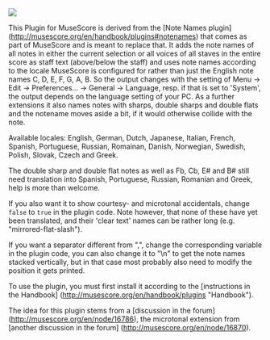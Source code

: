 <img src="http://content.screencast.com/users/andresn/folders/Jing/media/18eed7ad-a2dc-4216-97ed-dd2f6dead3df/00000137.png"/>

This Plugin for MuseScore is derived from the [Note Names plugin] (http://musescore.org/en/handbook/plugins#notenames) that comes as part of MuseScore and is meant to replace that.
It adds the note names of all notes in either the current selection or all voices of all staves in the entire score as staff text (above/below the staff) and uses note names according to the locale MuseScore is configured for rather than just the English note names C, D, E, F, G, A, B.
So the output changes with the setting of Menu -> Edit -> Preferences... -> General -> Language, resp. if that is set to 'System', the output depends on the language setting of your PC.
As a further extensions it also names notes with sharps, double sharps and double flats and the notename moves aside a bit, if it would otherwise collide with the note.

Available locales: English, German, Dutch, Japanese, Italian, French, Spanish, Portuguese, Russian, Romainan, Danish, Norwegian, Swedish, Polish, Slovak, Czech and Greek.

The double sharp and double flat notes as well as Fb, Cb, E# and B# still need translation into Spanish, Portuguese, Russian, Romanian and Greek, help is more than welcome.

If you also want it to show courtesy- and microtonal accidentals, change `false` to `true` in the plugin code. Note however, that none of these have yet been translated, and their 'clear text' names can be rather long (e.g. "mirrored-flat-slash").

If you want a separator different from ",", change the corresponding variable in the plugin code, you can also change it to "\n" to get the note names stacked vertically, but in that case most probably also need to modify the position it gets printed.

To use the plugin, you must first install it according to the [instructions in the Handbook] (http://musescore.org/en/handbook/plugins "Handbook").

The idea for this plugin stems from a [discussion in the forum] (http://musescore.org/en/node/16786), the microtonal extension from [another discussion in the forum] (http://musescore.org/en/node/16870).
